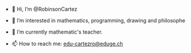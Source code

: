 - 👋 Hi, I’m @RobinsonCartez
- 👀 I’m interested in mathematics, programming, drawing and philosophe

- 🌱 I’m currently mathematic's teacher.

- 📫 How to reach me: edu-cartezro@eduge.ch

<!---
RobinsonCartez/RobinsonCartez is a ✨ special ✨ repository because its `README.md` (this file) appears on your GitHub profile.
You can click the Preview link to take a look at your changes.
--->
